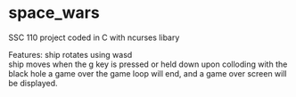 # space_wars
SSC 110 project coded in C with ncurses libary

Features: 
ship rotates using wasd   
ship moves when the g key is pressed or held down
upon colloding with the black hole a game over the game loop will end,
and a game over screen will be displayed.
